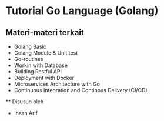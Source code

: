 # Tutorial Go Language (Golang)

## Materi-materi terkait
* Golang Basic
* Golang  Module & Unit test
* Go-routines
* Workin with Database
* Building Restful API
* Deployment with Docker
* Microservices Architecture with Go
* Continuous Integration and Continous Delivery (CI/CD)

** Disusun oleh
* Ihsan Arif
